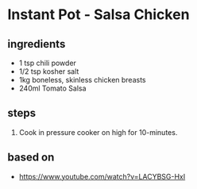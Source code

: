# Instant Pot - Salsa Chicken

## ingredients

- 1 tsp chili powder
- 1/2 tsp kosher salt
- 1kg boneless, skinless chicken breasts
- 240ml Tomato Salsa

## steps

1. Cook in pressure cooker on high for 10-minutes.

## based on

- https://www.youtube.com/watch?v=LACYBSG-HxI